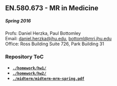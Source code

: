 ## EN.580.673 - MR in Medicine 
##### Spring 2016

Profs: Daniel Herzka, Paul Bottomley <br/>
Email: daniel.herzka@jhu.edu, bottoml@mri.jhu.edu <br/>
Office: Ross Building Suite 726, Park Building 31 <br/>

### Repository ToC

- [**``./homework/hw1/``**](./homework/hw1/)
- [**``./homework/hw2/``**](./homework/hw2/)
- [**``./midterm/midterm-mrm-spring.pdf``**](./midterm/midterm-mrm-spring.pdf)
